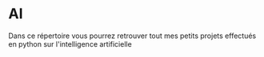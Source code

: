 # AI
Dans ce répertoire vous pourrez retrouver tout mes petits projets effectués en python sur l'intelligence artificielle
